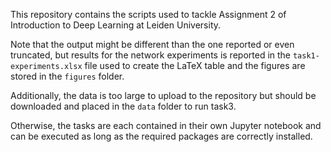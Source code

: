 This repository contains the scripts used to tackle Assignment 2 of Introduction to Deep Learning at Leiden University.

Note that the output might be different than the one reported or even truncated, but results for the network experiments is reported in the `task1-experiments.xlsx` file used to create the LaTeX table and the figures are stored in the `figures` folder.

Additionally, the data is too large to upload to the repository but should be downloaded and placed in the `data` folder to run task3.

Otherwise, the tasks are each contained in their own Jupyter notebook and can be executed as long as the required packages are correctly installed.